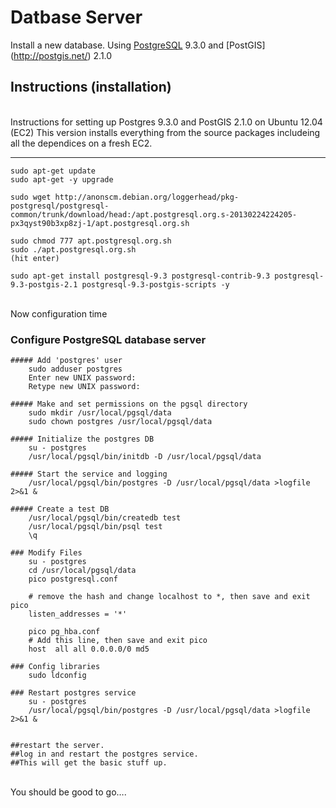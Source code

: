 Datbase Server
============

Install a new database. Using [PostgreSQL](http://www.postgresql.org/) 9.3.0 and [PostGIS] (http://postgis.net/) 2.1.0

Instructions (installation)
---------------------------


<br />
Instructions for setting up Postgres 9.3.0 and PostGIS 2.1.0 on Ubuntu 12.04 (EC2)
This version installs everything from the source packages includeing all the dependices on a fresh EC2.

----------------------------------------------------------------------------------

	sudo apt-get update
	sudo apt-get -y upgrade 
	
	sudo wget http://anonscm.debian.org/loggerhead/pkg-postgresql/postgresql-common/trunk/download/head:/apt.postgresql.org.s-20130224224205-px3qyst90b3xp8zj-1/apt.postgresql.org.sh
	
	sudo chmod 777 apt.postgresql.org.sh
	sudo ./apt.postgresql.org.sh
	(hit enter)
	
	sudo apt-get install postgresql-9.3 postgresql-contrib-9.3 postgresql-9.3-postgis-2.1 postgresql-9.3-postgis-scripts -y


	

<br />
Now configuration time

### Configure PostgreSQL database server
	##### Add 'postgres' user
		sudo adduser postgres
		Enter new UNIX password: 
		Retype new UNIX password:
	
	##### Make and set permissions on the pgsql directory
		sudo mkdir /usr/local/pgsql/data
		sudo chown postgres /usr/local/pgsql/data
	
	##### Initialize the postgres DB
		su - postgres
		/usr/local/pgsql/bin/initdb -D /usr/local/pgsql/data
	
	##### Start the service and logging
		/usr/local/pgsql/bin/postgres -D /usr/local/pgsql/data >logfile 2>&1 &
	
	##### Create a test DB
		/usr/local/pgsql/bin/createdb test
		/usr/local/pgsql/bin/psql test
		\q
		
	### Modify Files
		su - postgres
		cd /usr/local/pgsql/data
		pico postgresql.conf
		
		# remove the hash and change localhost to *, then save and exit pico
		listen_addresses = '*'

		pico pg_hba.conf
		# Add this line, then save and exit pico
		host  all all 0.0.0.0/0 md5
	
	### Config libraries
		sudo ldconfig 
	
	### Restart postgres service
		su - postgres
		/usr/local/pgsql/bin/postgres -D /usr/local/pgsql/data >logfile 2>&1 &
	
	
	##restart the server. 
	##log in and restart the postgres service.
    ##This will get the basic stuff up. 	

<br />
You should be good to go….





